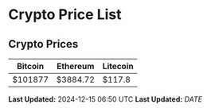 # Crypto Price List

## Crypto Prices
| Bitcoin | Ethereum | Litecoin |
| ------- | -------- | -------- |
| $101877 | $3884.72 | $117.8 |
**Last Updated:** 2024-12-15 06:50 UTC
**Last Updated:** $DATE$

